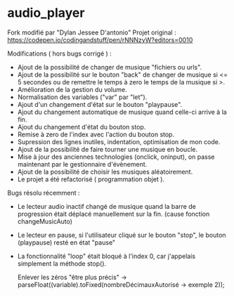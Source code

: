 # audio_player

Fork modifié par "Dylan Jessee D'antonio"
Projet original : https://codepen.io/codingandstuff/pen/rNNNzyW?editors=0010

Modifications ( hors bugs corrigé ) :

  - Ajout de la possibilité de changer de musique "fichiers ou urls".
  - Ajout de la possibilité sur le bouton "back" de changer de musique si <= 5 secondes ou de remettre le temps à zero le temps de la musique si >.
  - Amélioration de la gestion du volume.
  - Normalisation des variables ("var" par "let").
  - Ajout d'un changement d'état sur le bouton "playpause".
  - Ajout du changement automatique de musique quand celle-ci arrive à la fin.
  - Ajout du changement d'état du bouton stop. 
  - Remise à zero de l'index avec l'action du bouton stop.
  - Supression des lignes inutiles, indentation, optimisation de mon code.
  - Ajout de la possibilité de faire tourner une musique en boucle.
  - Mise à jour des anciennes technologies (onclick, oninput), on passe maintenant par le gestionnaire d'évènement.
  - Ajout de la possibilité de choisir les musiques aléatoirement.
  - Le projet a été refactorisé ( programmation objet ).

Bugs résolu récemment :

  - Le lecteur audio inactif changé de musique quand la barre de progression était déplacé manuellement sur la fin. (cause fonction changeMusicAuto)
  - Le lecteur en pause, si l'utilisateur cliqué sur le bouton "stop", le bouton (playpause) resté en état "pause"
  - La fonctionnalité "loop" était bloqué à l'index 0, car j'appelais simplement la méthode stop().
  
    Enlever les zéros "être plus précis" -> parseFloat((variable).toFixed(nombreDécimauxAutorisé -> exemple 2));